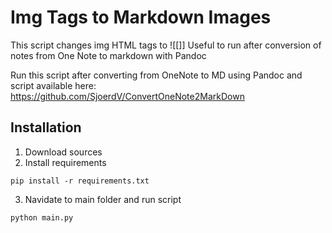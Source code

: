 # Img Tags to Markdown Images
 
This script changes img  HTML tags to ![[]]
Useful to run after conversion of notes from One Note to markdown with Pandoc

Run this script after converting from OneNote to MD using Pandoc and script available here:
https://github.com/SjoerdV/ConvertOneNote2MarkDown

## Installation

1. Download sources
2. Install requirements

```-commandline
pip install -r requirements.txt

```

3. Navidate to main folder and run script

```-commandline
python main.py

```
